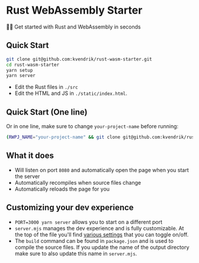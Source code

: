 # Rust WebAssembly Starter

🏃‍♂️ Get started with Rust and WebAssembly in seconds

## Quick Start

```bash
git clone git@github.com:kvendrik/rust-wasm-starter.git
cd rust-wasm-starter
yarn setup
yarn server
```

- Edit the Rust files in `./src`
- Edit the HTML and JS in `./static/index.html`.

## Quick Start (One line)

Or in one line, make sure to change `your-project-name` before running:

```bash
(RWPJ_NAME="your-project-name" && git clone git@github.com:kvendrik/rust-wasm-starter.git $RWPJ_NAME && cd $RWPJ_NAME && yarn setup && yarn server)
```

## What it does

- Will listen on port `8080` and automatically open the page when you start the server
- Automatically recompiles when source files change
- Automatically reloads the page for you

## Customizing your dev experience

- `PORT=3000 yarn server` allows you to start on a different port
- `server.mjs` manages the dev experience and is fully customizable. At the top of the file you'll find [various settings](https://github.com/kvendrik/rust-wasm-starter/blob/01d4d77d4b690a80289540053f2f5c2f5685ae3b/server.mjs#L12) that you can toggle on/off.
- The `build` command can be found in `package.json` and is used to compile the source files. If you update the name of the output directory make sure to also update this name in `server.mjs`.
